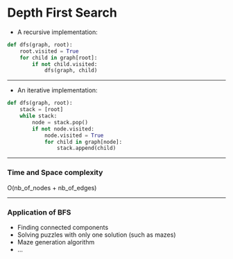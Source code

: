 # Depth First Search


- A recursive implementation:
```python
def dfs(graph, root):
    root.visited = True
    for child in graph[root]:
        if not child.visited:
            dfs(graph, child)
```
***
- An iterative implementation:
```python
def dfs(graph, root):
    stack = [root]
    while stack:
        node = stack.pop()
        if not node.visited:
            node.visited = True
            for child in graph[node]:
                stack.append(child)
```

***
### Time and Space complexity
O(nb_of_nodes + nb_of_edges)

***
### Application of BFS
- Finding connected components
- Solving puzzles with only one solution (such as mazes)
- Maze generation algorithm
- ...